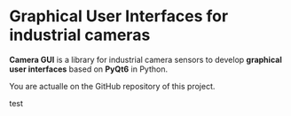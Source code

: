 # Graphical User Interfaces for industrial cameras

**Camera GUI** is a library for industrial camera sensors to develop **graphical user interfaces** based on **PyQt6** in Python.

You are actualle on the GitHub repository of this project.

test